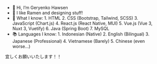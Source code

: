 - 👋 Hi, I’m Geryenko Hawsen
- 👀 I like Ramen and designing stuff!
- 🌱 What I know: 
      1. HTML
      2. CSS (Bootstrap, Tailwind, SCSS)
      3. JavaScript (Chart.js)
      4. React.js (React Native, MUI)
      5. Vue.js (Vue 3, Nuxt 3, Vuetify)
      6. Java (Spring Boot)
      7. MySQL
- 📚 Languages I know:
      1. Indonesian (Native)
      2. English (Bilingual)
      3. Japanese (Professional)
      4. Vietnamese (Barely)
      5. Chinese (even worse...)

宜しくお願いいたします！！

<!---
Zarons/Zarons is a ✨ special ✨ repository because its `README.md` (this file) appears on your GitHub profile.
You can click the Preview link to take a look at your changes.
--->
